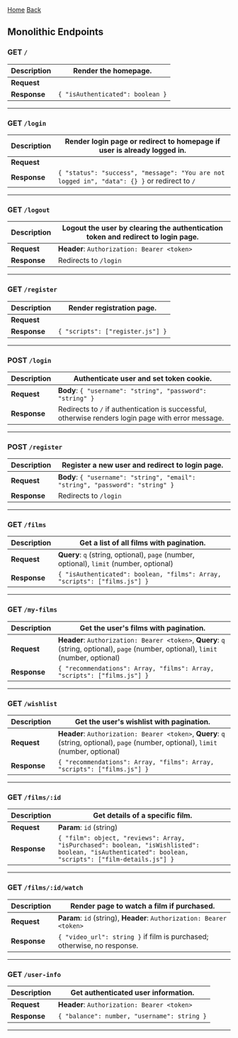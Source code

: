 <nav>
  <a href="/README.md">Home</a>
  <a href="/docs/endpoints.md">Back</a>
</nav>

## Monolithic Endpoints

### GET `/`

| **Description** | Render the homepage.             |
| --------------- | -------------------------------- |
| **Request**     |                                  |
| **Response**    | `{ "isAuthenticated": boolean }` |

---

### GET `/login`

| **Description** | Render login page or redirect to homepage if user is already logged in.                      |
| --------------- | -------------------------------------------------------------------------------------------- |
| **Request**     |                                                                                              |
| **Response**    | `{ "status": "success", "message": "You are not logged in", "data": {} }` or redirect to `/` |

---

### GET `/logout`

| **Description** | Logout the user by clearing the authentication token and redirect to login page. |
| --------------- | -------------------------------------------------------------------------------- |
| **Request**     | **Header**: `Authorization: Bearer <token>`                                      |
| **Response**    | Redirects to `/login`                                                            |

---

### GET `/register`

| **Description** | Render registration page.        |
| --------------- | -------------------------------- |
| **Request**     |                                  |
| **Response**    | `{ "scripts": ["register.js"] }` |

---

### POST `/login`

| **Description** | Authenticate user and set token cookie.                                                            |
| --------------- | -------------------------------------------------------------------------------------------------- |
| **Request**     | **Body**: `{ "username": "string", "password": "string" }`                                         |
| **Response**    | Redirects to `/` if authentication is successful, otherwise renders login page with error message. |

---

### POST `/register`

| **Description** | Register a new user and redirect to login page.                               |
| --------------- | ----------------------------------------------------------------------------- |
| **Request**     | **Body**: `{ "username": "string", "email": "string", "password": "string" }` |
| **Response**    | Redirects to `/login`                                                         |

---

### GET `/films`

| **Description** | Get a list of all films with pagination.                                                 |
| --------------- | ---------------------------------------------------------------------------------------- |
| **Request**     | **Query**: `q` (string, optional), `page` (number, optional), `limit` (number, optional) |
| **Response**    | `{ "isAuthenticated": boolean, "films": Array, "scripts": ["films.js"] }`                |

---

### GET `/my-films`

| **Description** | Get the user's films with pagination.                                                                                                 |
| --------------- | ------------------------------------------------------------------------------------------------------------------------------------- |
| **Request**     | **Header**: `Authorization: Bearer <token>`, **Query**: `q` (string, optional), `page` (number, optional), `limit` (number, optional) |
| **Response**    | `{ "recommendations": Array, "films": Array, "scripts": ["films.js"] }`                                                               |

---

### GET `/wishlist`

| **Description** | Get the user's wishlist with pagination.                                                                                              |
| --------------- | ------------------------------------------------------------------------------------------------------------------------------------- |
| **Request**     | **Header**: `Authorization: Bearer <token>`, **Query**: `q` (string, optional), `page` (number, optional), `limit` (number, optional) |
| **Response**    | `{ "recommendations": Array, "films": Array, "scripts": ["films.js"] }`                                                               |

---

### GET `/films/:id`

| **Description** | Get details of a specific film.                                                                                                                     |
| --------------- | --------------------------------------------------------------------------------------------------------------------------------------------------- |
| **Request**     | **Param**: `id` (string)                                                                                                                            |
| **Response**    | `{ "film": object, "reviews": Array, "isPurchased": boolean, "isWishlisted": boolean, "isAuthenticated": boolean, "scripts": ["film-details.js"] }` |

---

### GET `/films/:id/watch`

| **Description** | Render page to watch a film if purchased.                               |
| --------------- | ----------------------------------------------------------------------- |
| **Request**     | **Param**: `id` (string), **Header**: `Authorization: Bearer <token>`   |
| **Response**    | `{ "video_url": string }` if film is purchased; otherwise, no response. |

---

### GET `/user-info`

| **Description** | Get authenticated user information.         |
| --------------- | ------------------------------------------- |
| **Request**     | **Header**: `Authorization: Bearer <token>` |
| **Response**    | `{ "balance": number, "username": string }` |

---
